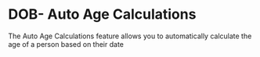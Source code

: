 # DOB- Auto Age Calculations
The Auto Age Calculations feature allows you to automatically calculate the age of a person based on their date


